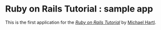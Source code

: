 # Ruby on Rails Tutorial : sample app

This is the first application for the
[*Ruby on Rails Tutorial*](http://railstutorial.jp/)
by [Michael Hartl](http://www.michaelhartl.com/).
